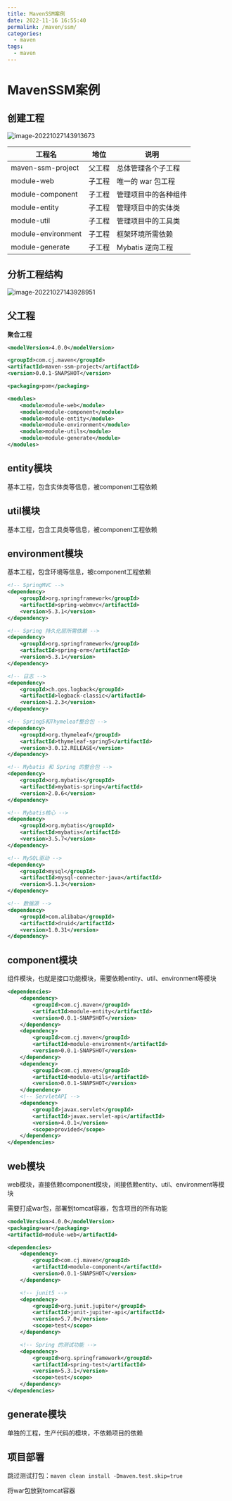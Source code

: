 ```yaml
---
title: MavenSSM案例
date: 2022-11-16 16:55:40
permalink: /maven/ssm/
categories:
  - maven
tags:
  - maven
---
```


# MavenSSM案例

## 创建工程

![image-20221027143913673](https://cdn.staticaly.com/gh/jinmunan/imgs@master/tool/maven/ssm/image-20221027143913673.png)

| 工程名             | 地位   | 说明                 |
| ------------------ | ------ | -------------------- |
| maven-ssm-project  | 父工程 | 总体管理各个子工程   |
| module-web         | 子工程 | 唯一的 war 包工程    |
| module-component   | 子工程 | 管理项目中的各种组件 |
| module-entity      | 子工程 | 管理项目中的实体类   |
| module-util        | 子工程 | 管理项目中的工具类   |
| module-environment | 子工程 | 框架环境所需依赖     |
| module-generate    | 子工程 | Mybatis 逆向工程     |

## 分析工程结构

![image-20221027143928951](https://cdn.staticaly.com/gh/jinmunan/imgs@master/tool/maven/ssm/image-20221027143928951.png)

## 父工程

**聚合工程**

```xml
<modelVersion>4.0.0</modelVersion>

<groupId>com.cj.maven</groupId>
<artifactId>maven-ssm-project</artifactId>
<version>0.0.1-SNAPSHOT</version>

<packaging>pom</packaging>

<modules>
    <module>module-web</module>
    <module>module-component</module>
    <module>module-entity</module>
    <module>module-environment</module>
    <module>module-utils</module>
    <module>module-generate</module>
</modules>
```

## entity模块

基本工程，包含实体类等信息，被component工程依赖

## util模块

基本工程，包含工具类等信息，被component工程依赖

## environment模块

基本工程，包含环境等信息，被component工程依赖

```xml
<!-- SpringMVC -->
<dependency>
    <groupId>org.springframework</groupId>
    <artifactId>spring-webmvc</artifactId>
    <version>5.3.1</version>
</dependency>

<!-- Spring 持久化层所需依赖 -->
<dependency>
    <groupId>org.springframework</groupId>
    <artifactId>spring-orm</artifactId>
    <version>5.3.1</version>
</dependency>

<!-- 日志 -->
<dependency>
    <groupId>ch.qos.logback</groupId>
    <artifactId>logback-classic</artifactId>
    <version>1.2.3</version>
</dependency>

<!-- Spring5和Thymeleaf整合包 -->
<dependency>
    <groupId>org.thymeleaf</groupId>
    <artifactId>thymeleaf-spring5</artifactId>
    <version>3.0.12.RELEASE</version>
</dependency>

<!-- Mybatis 和 Spring 的整合包 -->
<dependency>
    <groupId>org.mybatis</groupId>
    <artifactId>mybatis-spring</artifactId>
    <version>2.0.6</version>
</dependency>

<!-- Mybatis核心 -->
<dependency>
    <groupId>org.mybatis</groupId>
    <artifactId>mybatis</artifactId>
    <version>3.5.7</version>
</dependency>

<!-- MySQL驱动 -->
<dependency>
    <groupId>mysql</groupId>
    <artifactId>mysql-connector-java</artifactId>
    <version>5.1.3</version>
</dependency>

<!-- 数据源 -->
<dependency>
    <groupId>com.alibaba</groupId>
    <artifactId>druid</artifactId>
    <version>1.0.31</version>
</dependency>
```

## component模块

组件模块，也就是接口功能模块，需要依赖entity、util、environment等模块

```xml
<dependencies>
    <dependency>
        <groupId>com.cj.maven</groupId>
        <artifactId>module-entity</artifactId>
        <version>0.0.1-SNAPSHOT</version>
    </dependency>
    <dependency>
        <groupId>com.cj.maven</groupId>
        <artifactId>module-environment</artifactId>
        <version>0.0.1-SNAPSHOT</version>
    </dependency>
    <dependency>
        <groupId>com.cj.maven</groupId>
        <artifactId>module-utils</artifactId>
        <version>0.0.1-SNAPSHOT</version>
    </dependency>
    <!-- ServletAPI -->
    <dependency>
        <groupId>javax.servlet</groupId>
        <artifactId>javax.servlet-api</artifactId>
        <version>4.0.1</version>
        <scope>provided</scope>
    </dependency>
</dependencies>
```

## web模块

web模块，直接依赖component模块，间接依赖entity、util、environment等模块

需要打成war包，部署到tomcat容器，包含项目的所有功能

```xml
<modelVersion>4.0.0</modelVersion>
<packaging>war</packaging>
<artifactId>module-web</artifactId>

<dependencies>
    <dependency>
        <groupId>com.cj.maven</groupId>
        <artifactId>module-component</artifactId>
        <version>0.0.1-SNAPSHOT</version>
    </dependency>

    <!-- junit5 -->
    <dependency>
        <groupId>org.junit.jupiter</groupId>
        <artifactId>junit-jupiter-api</artifactId>
        <version>5.7.0</version>
        <scope>test</scope>
    </dependency>

    <!-- Spring 的测试功能 -->
    <dependency>
        <groupId>org.springframework</groupId>
        <artifactId>spring-test</artifactId>
        <version>5.3.1</version>
        <scope>test</scope>
    </dependency>
</dependencies>
```

## generate模块

单独的工程，生产代码的模块，不依赖项目的依赖

## 项目部署

跳过测试打包：`maven clean install -Dmaven.test.skip=true`

将war包放到tomcat容器
